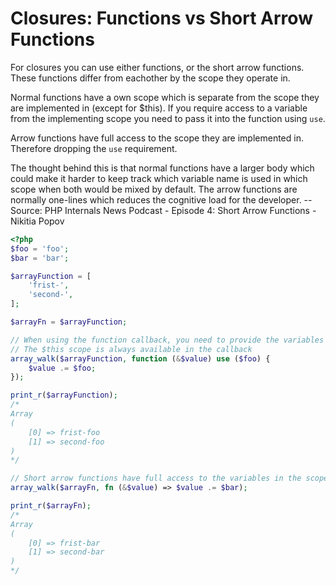 # Closures: Functions vs Short Arrow Functions

For closures you can use either functions, or the short arrow functions.
These functions differ from eachother by the scope they operate in.

Normal functions have a own scope which is separate from the scope they are implemented in
(except for $this). If you require access to a variable from the implementing scope you
need to pass it into the function using `use`.

Arrow functions have full access to the scope they are implemented in. Therefore dropping the
`use` requirement.

The thought behind this is that normal functions have a larger body which could make it harder
to keep track which variable name is used in which scope when both would be mixed by default.
The arrow functions are normally one-lines which reduces the cognitive load for the developer.
  -- Source: PHP Internals News Podcast - Episode 4: Short Arrow Functions - Nikitia Popov

```php
<?php
$foo = 'foo';
$bar = 'bar';

$arrayFunction = [
    'frist-',
    'second-',
];

$arrayFn = $arrayFunction;

// When using the function callback, you need to provide the variables inserted into its scope.
// The $this scope is always available in the callback
array_walk($arrayFunction, function (&$value) use ($foo) {
    $value .= $foo;
});

print_r($arrayFunction);
/*
Array
(
    [0] => frist-foo
    [1] => second-foo
)
*/

// Short arrow functions have full access to the variables in the scope where they are implemented
array_walk($arrayFn, fn (&$value) => $value .= $bar);

print_r($arrayFn);
/*
Array
(
    [0] => frist-bar
    [1] => second-bar
)
*/
```
